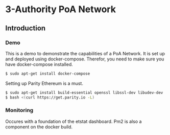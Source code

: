 # 3-Authority PoA Network
## Introduction
### Demo
This is a demo to demonstrate the capabilities of a PoA Network. It is set up and deployed using docker-compose.
Therefor, you need to make sure you have docker-compose installed.
```bash
$ sudo apt-get install docker-compose
```
Setting up Parity Ethereum is a must.
```bash
$ sudo apt-get install build-essential openssl libssl-dev libudev-dev
$ bash <(curl https://get.parity.io -L)
```
### Monitoring
Occures with a foundation of the etstat dashboard. Pm2 is also a component on the docker build.
